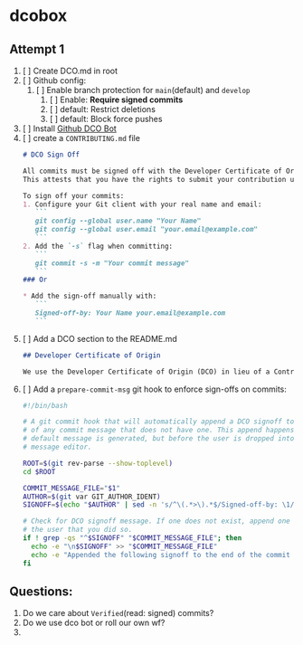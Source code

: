 # dcobox

## Attempt 1

1. [ ] Create DCO.md in root
2. [ ] Github config:
   1. [ ] Enable branch protection for `main`(default) and `develop`
      1. [ ] Enable: **Require signed commits**
      2. [ ] default: Restrict deletions
      3. [ ] default: Block force pushes
3. [ ] Install [Github DCO Bot](https://probot.github.io/apps/dco/)
4. [ ] create a `CONTRIBUTING.md` file
   ````md
   # DCO Sign Off

   All commits must be signed off with the Developer Certificate of Origin (DCO).
   This attests that you have the rights to submit your contribution under our project's license.

   To sign off your commits:
   1. Configure your Git client with your real name and email:
      ```
      git config --global user.name "Your Name"
      git config --global user.email "your.email@example.com"
      ```
   2. Add the `-s` flag when committing:
      ```
      git commit -s -m "Your commit message"
      ```
   ### Or 
   
   * Add the sign-off manually with:
      ```
      Signed-off-by: Your Name your.email@example.com
      ```
   ````
5. [ ] Add a DCO section to the README.md
   ```md
   ## Developer Certificate of Origin

   We use the Developer Certificate of Origin (DCO) in lieu of a Contributor License Agreement for all contributions to this project. We require all commits to be signed off with the DCO. Please read [DCO.md](DCO.md) for details.
   ```
6. [ ] Add a `prepare-commit-msg` git hook to enforce sign-offs on commits:
   ```sh
   #!/bin/bash
   
   # A git commit hook that will automatically append a DCO signoff to the bottom
   # of any commit message that does not have one. This append happens after the git
   # default message is generated, but before the user is dropped into the commit
   # message editor.
   
   ROOT=$(git rev-parse --show-toplevel)
   cd $ROOT
   
   COMMIT_MESSAGE_FILE="$1"
   AUTHOR=$(git var GIT_AUTHOR_IDENT)
   SIGNOFF=$(echo "$AUTHOR" | sed -n 's/^\(.*>\).*$/Signed-off-by: \1/p')
   
   # Check for DCO signoff message. If one does not exist, append one and then warn
   # the user that you did so.
   if ! grep -qs "^$SIGNOFF" "$COMMIT_MESSAGE_FILE"; then
     echo -e "\n$SIGNOFF" >> "$COMMIT_MESSAGE_FILE"
     echo -e "Appended the following signoff to the end of the commit message:\n  $SIGNOFF\n"
   fi
   ```

## Questions:

1. Do we care about `Verified`(read: signed) commits?
2. Do we use dco bot or roll our own wf?
3. 